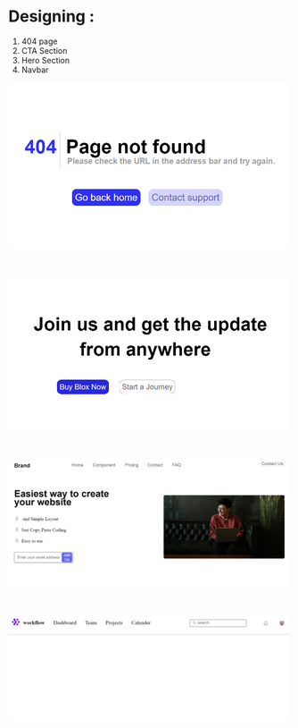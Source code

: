 # Designing :
1. 404 page    
2. CTA Section
3. Hero Section
4. Navbar

![Screenshot](https://github.com/Ad-Manisha/WT/blob/main/Assignments/Assignment-4/Assets/Outputs/404.png)
<pre>

</pre>
![Screenshot](https://github.com/Ad-Manisha/WT/blob/main/Assignments/Assignment-4/Assets/Outputs/cta.png)
<pre>

</pre>
![Screenshot](https://github.com/Ad-Manisha/WT/blob/main/Assignments/Assignment-4/Assets/Outputs/hero.png)
<pre>

</pre>
![Screenshot](https://github.com/Ad-Manisha/WT/blob/main/Assignments/Assignment-4/Assets/Outputs/navbar.png)
<pre>

</pre>
